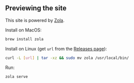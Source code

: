 ## Previewing the site

This site is powered by [Zola](https://www.getzola.org/).

Install on MacOS:

```sh
brew install zola
```

Install on Linux (get `url` from the [Releases page](https://github.com/getzola/zola/releases)):

```sh
curl -L [url] | tar -xz && sudo mv zola /usr/local/bin/
```

Run:

```sh
zola serve
```
